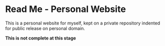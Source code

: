 # Read Me - Personal Website

This is a personal website for myself, kept on a private repository indented for public release on personal domain.

**This is not complete at this stage**
